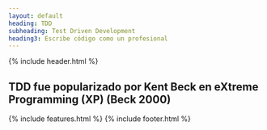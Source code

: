 ```yaml
---
layout: default
heading: TDD
subheading: Test Driven Development
heading3: Escribe código como un profesional
---
```


{% include header.html %}

<div class="container">
  <h2>TDD fue popularizado por <a src="https://es.wikipedia.org/wiki/Kent_Beck" target="_blank" rel="noopener">Kent Beck</a> en eXtreme Programming (XP) (Beck 2000)</h2>
  {% include features.html %}  
  <!-- <a class="btn btn-primary" href="{{site.baseurl}}/docs/TDD-infographic-2020.pdf" target="_blank" rel="noopener noreferrer">Descargar</a> -->
  {% include footer.html %}  
</div>
